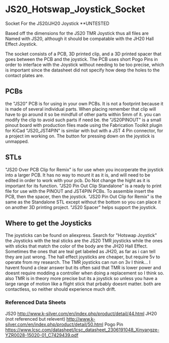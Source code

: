# JS20_Hotswap_Joystick_Socket
Socket For the JS20/JH20 Joystick **UNTESTED

Based off the dimensions for the JS20 TMR Joystick thus all files are Named with JS20, although it should be compatable with the JH20 Hall Effect Joystick.

The socket consists of a PCB, 3D printed clip, and a 3D printed spacer that goes between the PCB and the joystick. The PCB uses short Pogo Pins in order to interface with the Joystick without needing to be too precise, which is important since the datasheet did not specify how deep the holes to the contact plates are.

## PCBs
the "JS20" PCB is for using in your own PCBs. It is not a footprint because it is made of several individual parts. When placing remember that clip will have to go around it so be mindfull of other parts within 5mm of it. you can modify the clip to avoid such parts if need be.
the "JS20PINOUT" is a small pinout board with production files made using the Fabrication Toolkit plugin for KiCad
"JS20_JST4PIN" is similar with but with a JST 4 Pin connector, for a project im working on. The button for pressing down on the joystick is unmapped.

## STLs
"JS20 Over PCB Clip for Remix" is for use when you incorperate the joystick into a larger PCB. It has no way to mount it as it is, and will need to be edited in order to work with your pcb. Do Not change the hight as it is important for its function.
"JS20 Pin Out Clip Standalone" is a ready to print file for use with the PINOUT and JST4PIN PCBs. To assemble insert the PCB, then the spacer, then the joystick.
"JS20 Pin Out Clip for Remix" is the same as the Standalone STL except without the bottom so you can place it on another 3D printing project.
"JS20 Spacer" helps support the joystick.

## Where to get the Joysticks
The joysticks can be found on aliexpress. Search for "Hotswap Joystick" the Joysticks with the teal sticks are the JS20 TMR joysticks while the ones with sticks that match the color of the body are the JH20 Hall Effect. Sometimes the ones that are teal get labeled as JH20, as far as i can tell they are just wrong. The hall effect joysticks are cheaper, but require 5v to operate from my research. The TMR joysticks can run on 3v I think... I havent found a clear answer but its often said that TMR is lower power and doesnt require modding a controller when doing a replacement so I think so. also TMR is in theory more precise but its a joystick so unless you have a large range of motion like a flight stick that prbably doesnt matter. both are contactless, so neither should experience much drift.

### Referenced Data Sheets
 JS20 http://www.k-silver.com/en/index.php/product/detail/44.html
 JH20 (not referenced but relevent) http://www.k-silver.com/en/index.php/product/detail/50.html
 Pogo Pin https://www.lcsc.com/datasheet/lcsc_datasheet_2306191048_Xinyangze-YZR0028-15020-01_C7429439.pdf
